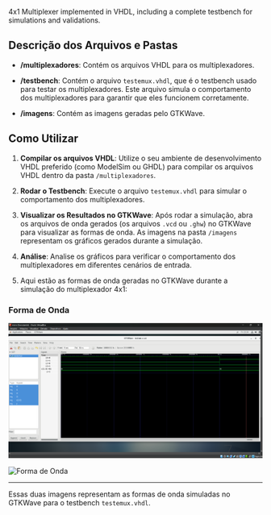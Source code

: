 4x1 Multiplexer implemented in VHDL, including a complete testbench for simulations and validations.


## Descrição dos Arquivos e Pastas

- **/multiplexadores**: Contém os arquivos VHDL para os multiplexadores.
  
- **/testbench**: Contém o arquivo `testemux.vhdl`, que é o testbench usado para testar os multiplexadores. Este arquivo simula o comportamento dos multiplexadores para garantir que eles funcionem corretamente.

- **/imagens**: Contém as imagens geradas pelo GTKWave.

## Como Utilizar

1. **Compilar os arquivos VHDL**: Utilize o seu ambiente de desenvolvimento VHDL preferido (como ModelSim ou GHDL) para compilar os arquivos VHDL dentro da pasta `/multiplexadores`.

2. **Rodar o Testbench**: Execute o arquivo `testemux.vhdl` para simular o comportamento dos multiplexadores.

3. **Visualizar os Resultados no GTKWave**: Após rodar a simulação, abra os arquivos de onda gerados (os arquivos `.vcd` ou `.ghw`) no GTKWave para visualizar as formas de onda. As imagens na pasta `/imagens` representam os gráficos gerados durante a simulação.

4. **Análise**: Analise os gráficos para verificar o comportamento dos multiplexadores em diferentes cenários de entrada.

5. Aqui estão as formas de onda geradas no GTKWave durante a simulação do multiplexador 4x1:

### Forma de Onda 

![Forma de Onda](Multiplexadores_TesteBench/imagens/waveform_1.png)


![Forma de Onda](imagens/waveform_2.png)

---

Essas duas imagens representam as formas de onda simuladas no GTKWave para o testbench `testemux.vhdl`. 
